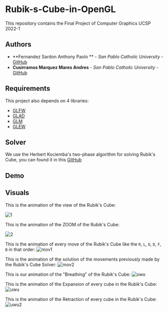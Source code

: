 # Rubik-s-Cube-in-OpenGL
This repository contains the Final Project of Computer Graphics UCSP 2022-1 

## Authors

* **Fernandez Sardon Anthony Paolo ** - *San Pablo Catholic University* - [GitHub](https://github.com/Andrescmm)
* **Cusirramos Marquez Mares Andres** - *San Pablo Catholic University* - [GitHub](https://github.com/Andrescmm)


## Requirements
This project also depends on 4 libraries:

* [GLFW](https://www.glfw.org/)
* [GLAD](https://github.com/Dav1dde/glad)
* [GLM](https://github.com/g-truc/glm)
* [GLEW](http://glew.sourceforge.net/)

## Solver
We use the Herbert Kociemba's two-phase algorithm for solving Rubik's Cube, you can found it in this [GitHub](https://github.com/muodov/kociemba)

## Demo


## Visuals

This is the animation of the view of the Rubik's Cube:

![1](https://user-images.githubusercontent.com/21103950/124789893-4b41b400-df10-11eb-97fa-4b1c9b1c8e96.gif)

This is the animation of the ZOOM of the Rubik's Cube:

![2](https://user-images.githubusercontent.com/21103950/124801253-41be4900-df1c-11eb-9b48-adb1d9db1c74.gif)

This is the animation of every move of the Rubik's Cube like the `R`, `L`, `U`, `D`, `F`, `B` in that order:
![mov1](https://user-images.githubusercontent.com/21103950/124804878-62889d80-df20-11eb-9bf9-d4c606b18c1f.gif)

This is the animation of the solution of the movements previously made by the Rubik's Cube Solver:
![mov2](https://user-images.githubusercontent.com/21103950/124804894-67e5e800-df20-11eb-961e-605c4397fbf4.gif)

This is our animation of the "Breathing" of the Rubik's Cube:
![owo](https://user-images.githubusercontent.com/21103950/124804908-6b796f00-df20-11eb-826c-c97443354316.gif)

This is the animation of the Expansion of every cube in the Rubik's Cube:
![uwu](https://user-images.githubusercontent.com/21103950/124804914-6ddbc900-df20-11eb-9b35-45ff32c8d8bb.gif)

This is the animation of the Retraction of every cube in the Rubik's Cube:
![uwu2](https://user-images.githubusercontent.com/21103950/124804925-6fa58c80-df20-11eb-86df-64918ae049d8.gif)
